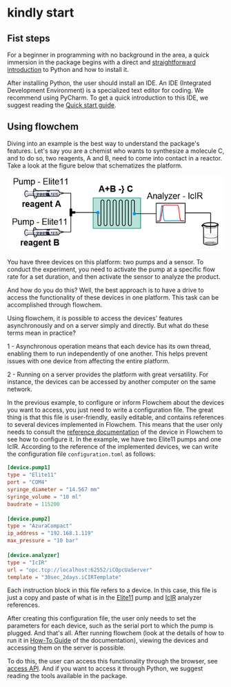 # kindly start

## Fist steps

For a beginner in programming with no background in the area, a quick immersion in the package begins with a direct and
[straightforward introduction](https://medium.com/@katabathina44313/a-gentle-introduction-to-the-world-of-python-programming-eae2b4bc6fc6)
to Python and how to install it.

After installing Python, the user should install an IDE. An IDE (Integrated Development Environment) is a 
specialized text editor for coding. We recommend using PyCharm. To get a quick introduction to this IDE, 
we suggest reading the [Quick start guide](https://www.jetbrains.com/help/pycharm/quick-start-guide.html).


## Using flowchem

Diving into an example is the best way to understand the package's features. Let's say you are a chemist who wants to 
synthesize a molecule C, and to do so, two reagents, A and B, need to come into contact in a reactor. Take a look at 
the figure below that schematizes the platform. 

![](img.png)

You have three devices on this platform: two pumps and a sensor. To conduct the experiment, you need to activate the 
pump at a specific flow rate for a set duration, and then activate the sensor to analyze the product. 

And how do you do this? Well, the best approach is to have a drive to access the functionality of these devices in one 
platform. This task can be accomplished through flowchem.

Using flowchem, it is possible to access the devices' features asynchronously and on a server simply and directly. But 
what do these terms mean in practice? 

1 - Asynchronous operation means that each device has its own thread, enabling them to run independently of one another.
This helps prevent issues with one device from affecting the entire platform.

2 - Running on a server provides the platform with great versatility. For instance, the devices can be accessed by 
another computer on the same network.

In the previous example, to configure or inform Flowchem about the devices you want to access, you just need to write a 
configuration file. The great thing is that this file is user-friendly, easily editable, and contains references to 
several devices implemented in Flowchem. This means that the user only needs to consult the 
[reference documentation](../reference/devices/supported_devices.md)
of the device in Flowchem to see how to configure it. In the example, we have two Elite11 pumps and one IcIR. 
According to the reference of the implemented devices, we can write the configuration file `configuration.toml` as follows:

```toml
[device.pump1]
type = "Elite11"
port = "COM4"
syringe_diameter = "14.567 mm"
syringe_volume = "10 ml"
baudrate = 115200

[device.pump2]
type = "AzuraCompact"
ip_address = "192.168.1.119"
max_pressure = "10 bar"

[device.analyzer]
type = "IcIR"
url = "opc.tcp://localhost:62552/iCOpcUaServer"
template = "30sec_2days.iCIRTemplate"
```

Each instruction block in this file refers to a device. In this case, this file is just a copy and paste of what is in 
the [Elite11](../reference/devices/pumps/elite11.md) pump and [IcIR](../reference/devices/analytics/icir.md) analyzer 
references. 

After creating this configuration file, the user only needs to set the parameters for each device, such as 
the serial port to which the pump is plugged. And that's all. After running flowchem (look at the details of how to 
run it in [How-To Guide](../How-ToGuide/index.md) of the documentation), viewing the devices and accessing them on the 
server is possible. 

To do this, the user can access this functionality through the browser, see [access API](../How-ToGuide/using_api.md). 
And if you want to access it through Python, we suggest reading the tools available in the package.